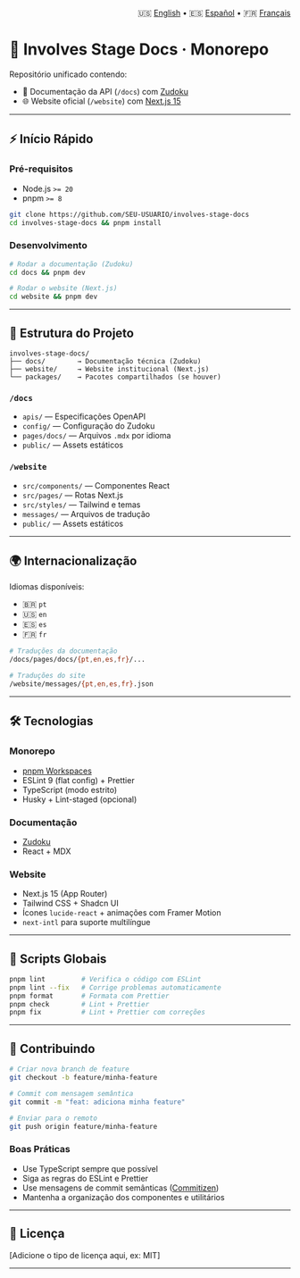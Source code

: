 <p align="right">
  🇺🇸 <a href="./README.md">English</a> •
  🇪🇸 <a href="./README.es.md">Español</a> •
  🇫🇷 <a href="./README.fr.md">Français</a>
</p>

# 🧩 Involves Stage Docs · Monorepo

Repositório unificado contendo:

- 📘 Documentação da API (`/docs`) com [Zudoku](https://zudoku.dev)
- 🌐 Website oficial (`/website`) com [Next.js 15](https://nextjs.org)

---

## ⚡️ Início Rápido

### Pré-requisitos

- Node.js `>= 20`
- pnpm `>= 8`

```bash
git clone https://github.com/SEU-USUARIO/involves-stage-docs
cd involves-stage-docs && pnpm install
````

### Desenvolvimento

```bash
# Rodar a documentação (Zudoku)
cd docs && pnpm dev

# Rodar o website (Next.js)
cd website && pnpm dev
```

---

## 📁 Estrutura do Projeto

```
involves-stage-docs/
├── docs/        → Documentação técnica (Zudoku)
├── website/     → Website institucional (Next.js)
└── packages/    → Pacotes compartilhados (se houver)
```

### `/docs`

* `apis/` — Especificações OpenAPI
* `config/` — Configuração do Zudoku
* `pages/docs/` — Arquivos `.mdx` por idioma
* `public/` — Assets estáticos

### `/website`

* `src/components/` — Componentes React
* `src/pages/` — Rotas Next.js
* `src/styles/` — Tailwind e temas
* `messages/` — Arquivos de tradução
* `public/` — Assets estáticos

---

## 🌍 Internacionalização

Idiomas disponíveis:

* 🇧🇷 `pt`
* 🇺🇸 `en`
* 🇪🇸 `es`
* 🇫🇷 `fr`

```bash
# Traduções da documentação
/docs/pages/docs/{pt,en,es,fr}/...

# Traduções do site
/website/messages/{pt,en,es,fr}.json
```

---

## 🛠️ Tecnologias

### Monorepo

* [pnpm Workspaces](https://pnpm.io/workspaces)
* ESLint 9 (flat config) + Prettier
* TypeScript (modo estrito)
* Husky + Lint-staged (opcional)

### Documentação

* [Zudoku](https://zudoku.dev)
* React + MDX

### Website

* Next.js 15 (App Router)
* Tailwind CSS + Shadcn UI
* Ícones `lucide-react` + animações com Framer Motion
* `next-intl` para suporte multilíngue

---

## 🧪 Scripts Globais

```bash
pnpm lint         # Verifica o código com ESLint
pnpm lint --fix   # Corrige problemas automaticamente
pnpm format       # Formata com Prettier
pnpm check        # Lint + Prettier
pnpm fix          # Lint + Prettier com correções
```

---

## 🤝 Contribuindo

```bash
# Criar nova branch de feature
git checkout -b feature/minha-feature

# Commit com mensagem semântica
git commit -m "feat: adiciona minha feature"

# Enviar para o remoto
git push origin feature/minha-feature
```

### Boas Práticas

* Use TypeScript sempre que possível
* Siga as regras do ESLint e Prettier
* Use mensagens de commit semânticas ([Commitizen](https://commitizen-tools.github.io/cz-cli/))
* Mantenha a organização dos componentes e utilitários

---

## 📄 Licença

\[Adicione o tipo de licença aqui, ex: MIT]

---
